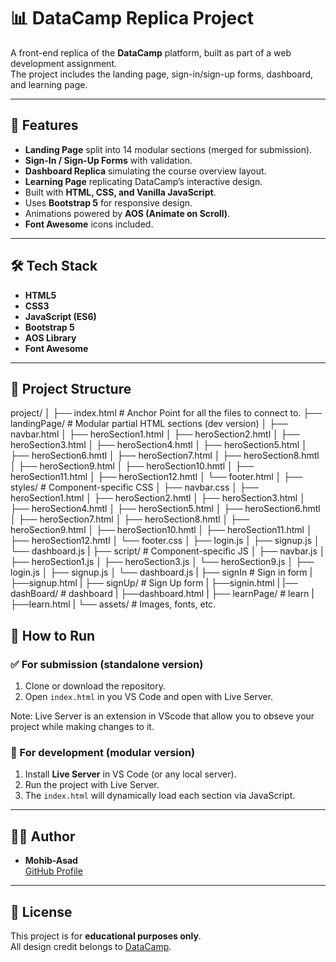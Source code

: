 # 📊 DataCamp Replica Project

A front-end replica of the **DataCamp** platform, built as part of a web development assignment.  
The project includes the landing page, sign-in/sign-up forms, dashboard, and learning page.

---

## 🚀 Features
- **Landing Page** split into 14 modular sections (merged for submission).
- **Sign-In / Sign-Up Forms** with validation.
- **Dashboard Replica** simulating the course overview layout.
- **Learning Page** replicating DataCamp’s interactive design.
- Built with **HTML, CSS, and Vanilla JavaScript**.
- Uses **Bootstrap 5** for responsive design.
- Animations powered by **AOS (Animate on Scroll)**.
- **Font Awesome** icons included.

---

## 🛠️ Tech Stack
- **HTML5**
- **CSS3**
- **JavaScript (ES6)**
- **Bootstrap 5**
- **AOS Library**
- **Font Awesome**

---

## 📂 Project Structure
project/
│
├── index.html # Anchor Point for all the files to connect to.
├── landingPage/ # Modular partial HTML sections (dev version)
│ ├── navbar.html
│ ├── heroSection1.html
│ ├── heroSection2.hmtl
│ ├── heroSection3.html
│ ├── heroSection4.hmtl
│ ├── heroSection5.html
│ ├── heroSection6.hmtl
│ ├── heroSection7.html
│ ├── heroSection8.hmtl
│ ├── heroSection9.html
│ ├── heroSection10.hmtl
│ ├── heroSection11.html
│ ├── heroSection12.hmtl
│ └── footer.html
│
├── styles/ # Component-specific CSS
│ ├── navbar.css
│ ├── heroSection1.html
│ ├── heroSection2.hmtl
│ ├── heroSection3.html
│ ├── heroSection4.hmtl
│ ├── heroSection5.html
│ ├── heroSection6.hmtl
│ ├── heroSection7.html
│ ├── heroSection8.hmtl
│ ├── heroSection9.html
│ ├── heroSection10.hmtl
│ ├── heroSection11.html
│ ├── heroSection12.hmtl
│ └── footer.css
│ ├── login.js
│ ├── signup.js
│ └── dashboard.js
|
├── script/ # Component-specific JS
│ ├── navbar.js
│ ├── heroSection1.js
│ ├── heroSection3.js
│ └── heroSection9.js
│ ├── login.js
│ ├── signup.js
│ └── dashboard.js
|
├── signIn # Sign in form
| ├──signup.html
|
├── signUp/ # Sign Up form
| ├──signin.html
|
|── dashBoard/ # dashboard
| ├──dashboard.html
|
├── learnPage/ # learn
| ├──learn.html
|
└── assets/ # Images, fonts, etc.

## 📖 How to Run
### ✅ For submission (standalone version)
1. Clone or download the repository.  
2. Open `index.html` in you VS Code and open with Live Server.

Note: Live Server is an extension in VScode that allow you to obseve your project while making changes to it.    

### 🔧 For development (modular version)
1. Install **Live Server** in VS Code (or any local server).  
2. Run the project with Live Server.  
3. The `index.html` will dynamically load each section via JavaScript.

---

## 👨‍💻 Author
- **Mohib-Asad**  
  [GitHub Profile](https://github.com/your-username)  

---

## 📜 License
This project is for **educational purposes only**.  
All design credit belongs to [DataCamp](https://www.datacamp.com/).  

